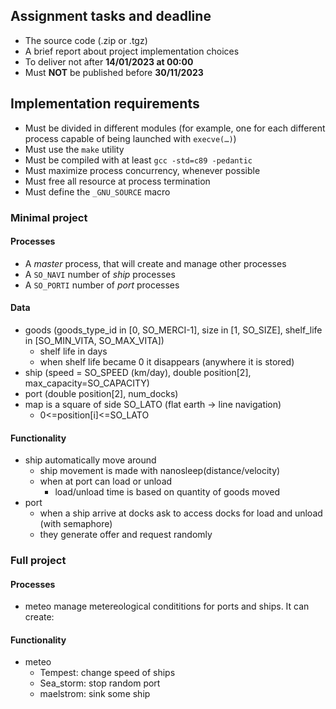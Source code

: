 ## Assignment tasks and deadline

* The source code (.zip or .tgz)
* A brief report about project implementation choices
* To deliver not after **14/01/2023 at 00:00**
* Must **NOT** be published before **30/11/2023**


## Implementation requirements

* Must be divided in different modules (for example, one for each different process capable of being launched with ```execve(…)```)
* Must use the ```make``` utility
* Must be compiled with at least ```gcc -std=c89 -pedantic```
* Must maximize process concurrency, whenever possible
* Must free all resource at process termination
* Must define the ```_GNU_SOURCE``` macro


### Minimal project

#### Processes
* A *master* process, that will create and manage other processes
* A ```SO_NAVI``` number of *ship* processes
* A ```SO_PORTI``` number of *port* processes

#### Data
* goods (goods_type_id in [0, SO_MERCI-1], size in [1, SO_SIZE], shelf_life in [SO_MIN_VITA, SO_MAX_VITA])
  * shelf life in days
  * when shelf life became 0 it disappears (anywhere it is stored)
* ship (speed = SO_SPEED (km/day), double position[2], max_capacity=SO_CAPACITY)
* port (double position[2], num_docks)
* map is a square of side SO_LATO (flat earth -> line navigation)
  * 0<=position[i]<=SO_LATO

#### Functionality
* ship automatically move around
  * ship movement is made with nanosleep(distance/velocity)
  * when at port can load or unload
    * load/unload time is based on quantity of goods moved
* port
  * when a ship arrive at docks ask to access docks for load and unload (with semaphore)
  * they generate offer and request randomly


### Full project
#### Processes
* meteo manage metereological condititions for ports and ships. It can create:


#### Functionality
* meteo
  * Tempest: change speed of ships
  * Sea_storm: stop random port
  * maelstrom: sink some ship
